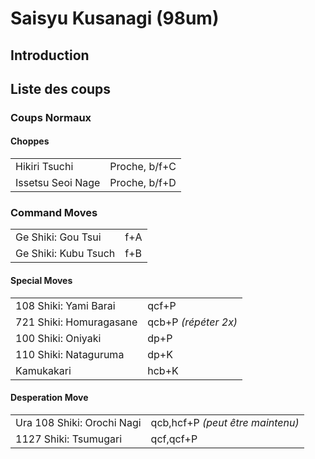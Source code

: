 # Saisyu Kusanagi (98um)

## Introduction

## Liste des coups

### Coups Normaux

#### Choppes

|                   |               |
|-------------------|---------------|
| Hikiri Tsuchi     | Proche, b/f+C |
| Issetsu Seoi Nage | Proche, b/f+D |

### Command Moves

|                      |     |
|----------------------|-----|
| Ge Shiki: Gou Tsui   | f+A |
| Ge Shiki: Kubu Tsuch | f+B |

#### Special Moves

|                         |                      |
|-------------------------|----------------------|
| 108 Shiki: Yami Barai   | qcf+P                |
| 721 Shiki: Homuragasane | qcb+P *(répéter 2x)* |
| 100 Shiki: Oniyaki      | dp+P                 |
| 110 Shiki: Nataguruma   | dp+K                 |
| Kamukakari              | hcb+K                |

#### Desperation Move

|                            |                                  |
|----------------------------|----------------------------------|
| Ura 108 Shiki: Orochi Nagi | qcb,hcf+P *(peut être maintenu)* |
| 1127 Shiki: Tsumugari      | qcf,qcf+P                        |
